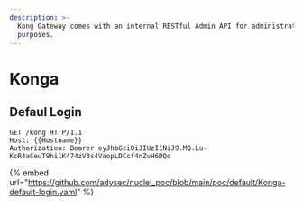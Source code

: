 ```yaml
---
description: >-
  Kong Gateway comes with an internal RESTful Admin API for administration
  purposes.
---
```


# Konga



## Defaul Login

```
GET /kong HTTP/1.1
Host: {{Hostname}}
Authorization: Bearer eyJhbGciOiJIUzI1NiJ9.MQ.Lu-KcR4aCeuT9hi1K474zV3s4VaopLDCcf4nZvH6DQo
```

{% embed url="https://github.com/adysec/nuclei_poc/blob/main/poc/default/Konga-default-login.yaml" %}
